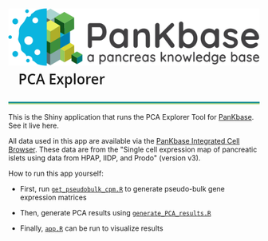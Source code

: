 # ![](files/PanKbase_logo-black-tagline.svg) &nbsp;&nbsp; <span style = "font-family:'google', 'Open Sans', sans-serif; font-weight: 600;" > PCA Explorer
![](files/bitmap10.png)

 This is the Shiny application that runs the PCA Explorer Tool for [PanKbase](https://pankbase.org). See it live here.
 
 All data used in this app are available via the [PanKbase Integrated Cell Browser](https://dev.pankbase.org/single-cell.html?datasetId=islet_of_Langerhans_scRNA_v3-3). 
 These data are from the "Single cell expression map of pancreatic islets using data from HPAP, IIDP, and Prodo" (version v3).
 
 How to run this app yourself:
 
 - First, run [`get_pseudobulk_cpm.R`](app/code/get_pseudobulk_cpm.R) to generate pseudo-bulk gene expression matrices
 
 - Then, generate PCA results using [`generate_PCA_results.R`](app/code/generate_PCA_results.R)
 
 - Finally, [`app.R`](app/app.R) can be run to visualize results
